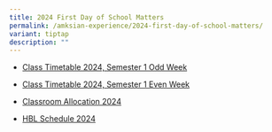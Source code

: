```yaml
---
title: 2024 First Day of School Matters
permalink: /amksian-experience/2024-first-day-of-school-matters/
variant: tiptap
description: ""
---
```

<p></p><p></p><ul data-tight="true" class="tight"><li><p><a href="/files%2F2024%20Timetable%20Matters//Sem_1_2024_Class_Odd_Week_3Jan2024.pdf" rel="noopener noreferrer nofollow" target="_blank">Class Timetable 2024, Semester 1 Odd Week</a></p></li><li><p><a href="/files%2F2024%20Timetable%20Matters//Sem_1_2024_Class_Even_Week_3Jan2024.pdf" rel="noopener noreferrer nofollow" target="_blank">Class Timetable 2024, Semester 1 Even Week</a></p></li><li><p><a href="/files%2F2024%20Timetable%20Matters/Classroom_allocation_2024.pdf" rel="noopener noreferrer nofollow" target="_blank">Classroom Allocation 2024</a></p></li><li><p><a href="/files%2F2024%20Timetable%20Matters/HBL_Schedule_2024_Final_3Jan.pdf" rel="noopener noreferrer nofollow" target="_blank">HBL Schedule 2024</a></p><p></p></li></ul><p></p>